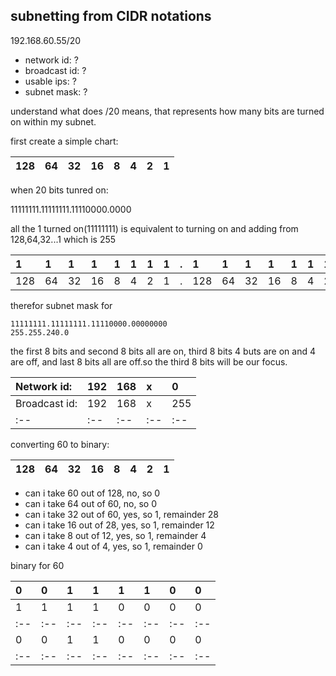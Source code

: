 subnetting from CIDR notations
------------------------------

192.168.60.55/20

* network id: ?
* broadcast id: ?
* usable ips: ?
* subnet mask: ?

understand what does /20 means, that represents how many bits are turned on within my subnet.

first create a simple chart:

|128|64|32|16|8|4|2|1|
|:--|:--|:--|:--|:--|:--|:--|:--|

when 20 bits tunred on:

11111111.11111111.11110000.0000

all the 1 turned on(11111111) is equivalent to turning on and adding from 128,64,32...1 which is 255

|1|1|1|1|1|1|1|1|.|1|1|1|1|1|1|1|1|.|1|1|1|1|0|0|0|0|.|0|0|0|0|0|0|0|0|
|:--|:--|:--|:--|:--|:--|:--|:--|:--|:--|:--|:--|:--|:--|:--|:--|:--|:--|:--|:--|:--|:--|:--|:--|:--|:--|:--|:--|:--|:--|:--|:--|:--|:--|:--
|128|64|32|16|8|4|2|1|.|128|64|32|16|8|4|2|1|.|128|64|32|16|0|0|0|0|.|0|0|0|0|0|0|0|0|
    

therefor subnet mask for

    11111111.11111111.11110000.00000000
    255.255.240.0

the first 8 bits and second 8 bits all are on, third 8 bits 4 buts are on and 4 are off, and last 8 bits all are off.so the third 8 bits will be our focus.

|Network id:|192|168|x|0|
|:--|:--|:--|:--|:--|
|Broadcast id:|192|168|x|255|
|:--|:--|:--|:--|:--|

converting 60 to binary: 

|128|64|32|16|8|4|2|1|
|:--|:--|:--|:--|:--|:--|:--|:--|

* can i take 60 out of 128, no, so 0
* can i take 64 out of 60, no, so 0
* can i take 32 out of 60, yes, so 1, remainder 28
* can i take 16 out of 28, yes, so 1, remainder 12
* can i take 8 out of 12, yes, so 1, remainder 4
* can i take 4 out of 4, yes, so 1, remainder 0

binary for 60

|0|0|1|1|1|1|0|0|
|:--|:--|:--|:--|:--|:--|:--|:--
|1|1|1|1|0|0|0|0|
|:--|:--|:--|:--|:--|:--|:--|:--
|0|0|1|1|0|0|0|0|
|:--|:--|:--|:--|:--|:--|:--|:--
